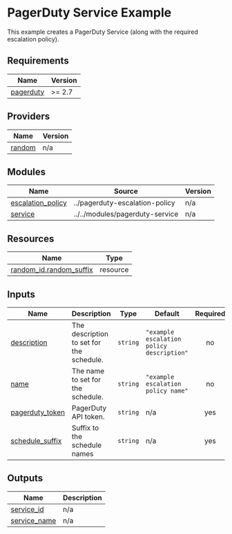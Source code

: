 # PagerDuty Service Example

This example creates a PagerDuty Service (along with the required escalation policy).

<!-- BEGIN_TF_DOCS -->
## Requirements

| Name | Version |
|------|---------|
| <a name="requirement_pagerduty"></a> [pagerduty](#requirement\_pagerduty) | >= 2.7 |

## Providers

| Name | Version |
|------|---------|
| <a name="provider_random"></a> [random](#provider\_random) | n/a |

## Modules

| Name | Source | Version |
|------|--------|---------|
| <a name="module_escalation_policy"></a> [escalation\_policy](#module\_escalation\_policy) | ../pagerduty-escalation-policy | n/a |
| <a name="module_service"></a> [service](#module\_service) | ../../modules/pagerduty-service | n/a |

## Resources

| Name | Type |
|------|------|
| [random_id.random_suffix](https://registry.terraform.io/providers/hashicorp/random/latest/docs/resources/id) | resource |

## Inputs

| Name | Description | Type | Default | Required |
|------|-------------|------|---------|:--------:|
| <a name="input_description"></a> [description](#input\_description) | The description to set for the schedule. | `string` | `"example escalation policy description"` | no |
| <a name="input_name"></a> [name](#input\_name) | The name to set for the schedule. | `string` | `"example escalation policy name"` | no |
| <a name="input_pagerduty_token"></a> [pagerduty\_token](#input\_pagerduty\_token) | PagerDuty API token. | `string` | n/a | yes |
| <a name="input_schedule_suffix"></a> [schedule\_suffix](#input\_schedule\_suffix) | Suffix to the schedule names | `string` | n/a | yes |

## Outputs

| Name | Description |
|------|-------------|
| <a name="output_service_id"></a> [service\_id](#output\_service\_id) | n/a |
| <a name="output_service_name"></a> [service\_name](#output\_service\_name) | n/a |
<!-- END_TF_DOCS -->
